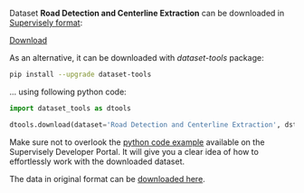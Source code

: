 Dataset **Road Detection and Centerline Extraction** can be downloaded in [Supervisely format](https://developer.supervisely.com/api-references/supervisely-annotation-json-format):

 [Download](https://assets.supervisely.com/remote/eyJsaW5rIjogImZzOi8vYXNzZXRzLzMxMzFfUm9hZCBEZXRlY3Rpb24gYW5kIENlbnRlcmxpbmUgRXh0cmFjdGlvbi9yb2FkLWRldGVjdGlvbi1hbmQtY2VudGVybGluZS1leHRyYWN0aW9uLURhdGFzZXROaW5qYS50YXIiLCAic2lnIjogIjROUUtTajJrMFRCRXM0UkJ2ZG9nTlI3OTRyUTBQZTJMT1kxVWQrOGtYRkE9In0=)

As an alternative, it can be downloaded with *dataset-tools* package:
``` bash
pip install --upgrade dataset-tools
```

... using following python code:
``` python
import dataset_tools as dtools

dtools.download(dataset='Road Detection and Centerline Extraction', dst_dir='~/dataset-ninja/')
```
Make sure not to overlook the [python code example](https://developer.supervisely.com/getting-started/python-sdk-tutorials/iterate-over-a-local-project) available on the Supervisely Developer Portal. It will give you a clear idea of how to effortlessly work with the downloaded dataset.

The data in original format can be [downloaded here](https://www.kaggle.com/datasets/ipythonx/tgrs-road/download?datasetVersionNumber=1).